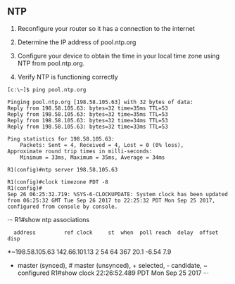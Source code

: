 ## NTP



1. Reconfigure your router so it has a connection to the internet

2. Determine the IP address of pool.ntp.org

3. Configure your device to obtain the time in your local time zone using NTP from pool.ntp.org.

4. Verify NTP is functioning correctly


```
[c:\~]$ ping pool.ntp.org

Pinging pool.ntp.org [198.58.105.63] with 32 bytes of data:
Reply from 198.58.105.63: bytes=32 time=35ms TTL=53
Reply from 198.58.105.63: bytes=32 time=35ms TTL=53
Reply from 198.58.105.63: bytes=32 time=34ms TTL=53
Reply from 198.58.105.63: bytes=32 time=33ms TTL=53

Ping statistics for 198.58.105.63:
    Packets: Sent = 4, Received = 4, Lost = 0 (0% loss),
Approximate round trip times in milli-seconds:
    Minimum = 33ms, Maximum = 35ms, Average = 34ms

```


```
R1(config)#ntp server 198.58.105.63

R1(config)#clock timezone PDT -8
R1(config)#
Sep 26 06:25:32.719: %SYS-6-CLOCKUPDATE: System clock has been updated from 06:25:32 GMT Tue Sep 26 2017 to 22:25:32 PDT Mon Sep 25 2017, configured from console by console.

```

···
R1#show ntp associations 

      address         ref clock     st  when  poll reach  delay  offset    disp
*~198.58.105.63    142.66.101.13     2    54    64  367    20.1   -6.54     7.9
 * master (synced), # master (unsynced), + selected, - candidate, ~ configured
R1#show clock
22:26:52.489 PDT Mon Sep 25 2017
···
